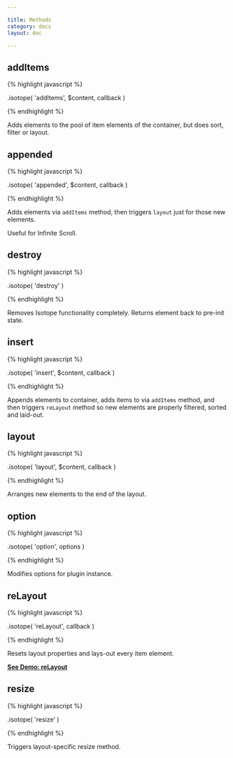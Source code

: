 ```yaml
---

title: Methods
category: docs
layout: doc

---
```



## addItems

{% highlight javascript %}

.isotope( 'addItems', $content, callback )

{% endhighlight %}

Adds elements to the pool of item elements of the container, but does sort, filter or layout.

## appended

{% highlight javascript %}

.isotope( 'appended', $content, callback )

{% endhighlight %}

Adds elements via `addItems` method, then triggers `layout` just for those new elements.

Useful for Infinite Scroll.

## destroy

{% highlight javascript %}

.isotope( 'destroy' )

{% endhighlight %}

Removes Isotope functionality completely. Returns element back to pre-init state.

## insert

{% highlight javascript %}

.isotope( 'insert', $content, callback )

{% endhighlight %}

Appends elements to container, adds items to via `addItems` method, and then triggers `reLayout` method so new elements are properly filtered, sorted and laid-out.

## layout

{% highlight javascript %}

.isotope( 'layout', $content, callback )

{% endhighlight %}

Arranges new elements to the end of the layout.

## option

{% highlight javascript %}

.isotope( 'option', options )

{% endhighlight %}

Modifies options for plugin instance.

## reLayout

{% highlight javascript %}

.isotope( 'reLayout', callback )

{% endhighlight %}


Resets layout properties and lays-out every item element.

[**See Demo: reLayout**](../demos/relayout.html)

## resize

{% highlight javascript %}

.isotope( 'resize' )

{% endhighlight %}

Triggers layout-specific resize method.
